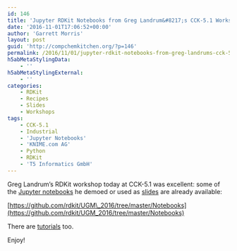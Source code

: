 ```yaml
---
id: 146
title: 'Jupyter RDKit Notebooks from Greg Landrum&#8217;s CCK-5.1 Workshop'
date: '2016-11-01T17:06:52+00:00'
author: 'Garrett Morris'
layout: post
guid: 'http://compchemkitchen.org/?p=146'
permalink: /2016/11/01/jupyter-rdkit-notebooks-from-greg-landrums-cck-5-1-workshop/
h5abMetaStylingData:
    - ''
h5abMetaStylingExternal:
    - ''
categories:
    - RDKit
    - Recipes
    - Slides
    - Workshops
tags:
    - CCK-5.1
    - Industrial
    - 'Jupyter Notebooks'
    - 'KNIME.com AG'
    - Python
    - RDKit
    - 'T5 Informatics GmbH'
---
```


Greg Landrum’s RDKit workshop today at CCK-5.1 was excellent: some of the [Jupyter notebooks](https://github.com/rdkit/UGM_2016/tree/master/Notebooks) he demoed or used as [slides](https://github.com/rdkit/UGM_2016/tree/master/Notebooks) are already available:

[https://github.com/rdkit/UGM\_2016/tree/master/Notebooks](https://github.com/rdkit/UGM_2016/tree/master/Notebooks)

There are [tutorials](https://github.com/rdkit/rdkit-tutorials) too.

Enjoy!